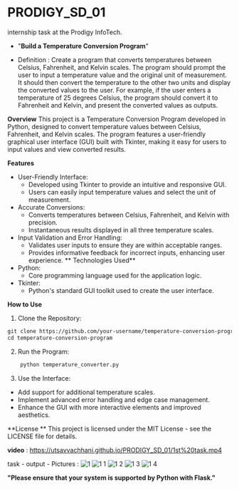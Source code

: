 # PRODIGY_SD_01
internship task at the Prodigy InfoTech.

- "**Build a Temperature Conversion Program**"

- Definition :  Create a program that converts temperatures between Celsius, Fahrenheit, and Kelvin scales. The program should prompt the user to input a temperature value and the original unit of measurement. It should then convert the temperature to the other two units and display the converted values to the user. For example, if the user enters a temperature of 25 degrees Celsius, the program should convert it to Fahrenheit and Kelvin, and present the converted values as outputs.

**Overview**
This project is a Temperature Conversion Program developed in Python, designed to convert temperature values between Celsius, Fahrenheit, and Kelvin scales. The program features a user-friendly graphical user interface (GUI) built with Tkinter, making it easy for users to input values and view converted results.

**Features**
- User-Friendly Interface:
    - Developed using Tkinter to provide an intuitive and responsive GUI.
    - Users can easily input temperature values and select the unit of measurement.
- Accurate Conversions:
    - Converts temperatures between Celsius, Fahrenheit, and Kelvin with precision.
    - Instantaneous results displayed in all three temperature scales.
- Input Validation and Error Handling:
    - Validates user inputs to ensure they are within acceptable ranges.
    - Provides informative feedback for incorrect inputs, enhancing user experience.
**
Technologies Used**
- Python:
    - Core programming language used for the application logic.
- Tkinter:
    - Python's standard GUI toolkit used to create the user interface.

**How to Use**
1. Clone the Repository:
 ```html
 git clone https://github.com/your-username/temperature-conversion-program.git
 cd temperature-conversion-program
 ```
2. Run the Program: 
 ```html
     python temperature_converter.py
 ```
3. Use the Interface:
- Add support for additional temperature scales.
- Implement advanced error handling and edge case management.
- Enhance the GUI with more interactive elements and improved aesthetics.

**License **
 This project is licensed under the MIT License - see the LICENSE file for details.

**video** : https://utsavvachhani.github.io/PRODIGY_SD_01/1st%20task.mp4

task - output - Pictures : 
![1](https://github.com/user-attachments/assets/98f8a4ff-b2fd-42d4-82c2-8fae6b8900d3)
![1 1](https://github.com/user-attachments/assets/1bc454e1-8d2b-4786-82ee-2987cfd3daca)
![1 2](https://github.com/user-attachments/assets/959977c5-e607-420a-8436-eefbcfc402dd)
![1 3](https://github.com/user-attachments/assets/4384b3dc-a7f5-4c06-a6ed-231cc936c8e8)
![1 4](https://github.com/user-attachments/assets/9185a703-db24-4af9-a426-e9cf4aec5921)























**"Please ensure that your system is supported by Python with Flask."**
